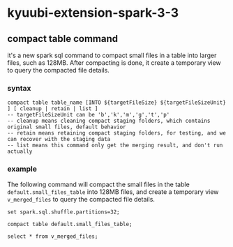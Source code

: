 # kyuubi-extension-spark-3-3

## compact table command

it's a new spark sql command to compact small files in a table into larger files, such as 128MB. After compacting is
done, it create a temporary view to query the compacted file details.

### syntax

```sparksql
compact table table_name [INTO ${targetFileSize} ${targetFileSizeUnit} ] [ cleanup | retain | list ]
-- targetFileSizeUnit can be 'b','k','m','g','t','p'
-- cleanup means cleaning compact staging folders, which contains original small files, default behavior
-- retain means retaining compact staging folders, for testing, and we can recover with the staging data
-- list means this command only get the merging result, and don't run actually
```

### example

The following command will compact the small files in the table `default.small_files_table` into 128MB files, and create
a temporary view `v_merged_files` to query the compacted file details.

```sparksql
set spark.sql.shuffle.partitions=32;

compact table default.small_files_table;

select * from v_merged_files;
```